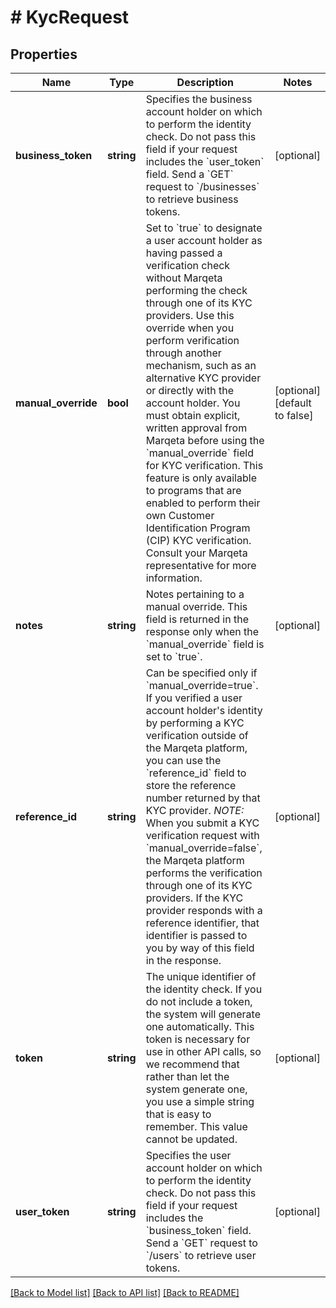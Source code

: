 # # KycRequest

## Properties

Name | Type | Description | Notes
------------ | ------------- | ------------- | -------------
**business_token** | **string** | Specifies the business account holder on which to perform the identity check. Do not pass this field if your request includes the &#x60;user_token&#x60; field.  Send a &#x60;GET&#x60; request to &#x60;/businesses&#x60; to retrieve business tokens. | [optional]
**manual_override** | **bool** | Set to &#x60;true&#x60; to designate a user account holder as having passed a verification check without Marqeta performing the check through one of its KYC providers.  Use this override when you perform verification through another mechanism, such as an alternative KYC provider or directly with the account holder.  You must obtain explicit, written approval from Marqeta before using the &#x60;manual_override&#x60; field for KYC verification. This feature is only available to programs that are enabled to perform their own Customer Identification Program (CIP) KYC verification. Consult your Marqeta representative for more information. | [optional] [default to false]
**notes** | **string** | Notes pertaining to a manual override. This field is returned in the response only when the &#x60;manual_override&#x60; field is set to &#x60;true&#x60;. | [optional]
**reference_id** | **string** | Can be specified only if &#x60;manual_override&#x3D;true&#x60;. If you verified a user account holder&#39;s identity by performing a KYC verification outside of the Marqeta platform, you can use the &#x60;reference_id&#x60; field to store the reference number returned by that KYC provider.  *NOTE:* When you submit a KYC verification request with &#x60;manual_override&#x3D;false&#x60;, the Marqeta platform performs the verification through one of its KYC providers. If the KYC provider responds with a reference identifier, that identifier is passed to you by way of this field in the response. | [optional]
**token** | **string** | The unique identifier of the identity check.  If you do not include a token, the system will generate one automatically. This token is necessary for use in other API calls, so we recommend that rather than let the system generate one, you use a simple string that is easy to remember. This value cannot be updated. | [optional]
**user_token** | **string** | Specifies the user account holder on which to perform the identity check. Do not pass this field if your request includes the &#x60;business_token&#x60; field.  Send a &#x60;GET&#x60; request to &#x60;/users&#x60; to retrieve user tokens. | [optional]

[[Back to Model list]](../../README.md#models) [[Back to API list]](../../README.md#endpoints) [[Back to README]](../../README.md)
